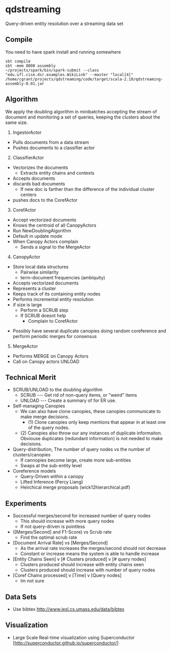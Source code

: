 qdstreaming
===========

Query-driven entity resolution over a streaming data set 

## Compile 
  You need to have spark install and running somewhere

    sbt compile
    sbt -mem 8000 assembly
    ~/projects/spark/bin/spark-submit --class "edu.ufl.cise.dsr.examples.WikiLink" --master "local[4]" /home/cgrant/projects/qdstreaming/code/target/scala-2.10/qdstreaming-assembly-0.01.jar



## Algorithm

We apply the doubling algorithm in minibatches
accepting the stream of document and monitoring a set
of queries, keeping the clusters about the same size.


1) IngestorActor
  - Pulls documents from a data stream
  - Pushes documents to a classifier actor

2) ClassifierActor
  - Vectorizes the documents
    - Extracts entity chains and contexts
  - Accepts documents
  - discards bad documents
    - If new doc is farther than the difference of the individual cluster centers
  - pushes docs to the CorefActor

3) CorefActor
  - Accept vectorized documents
  - Knows the centroid of all CanopyActors
  - Run NewDoublingAlgorithm
  - Default in update mode
  - When Canopy Actors complain
    - Sends a signal to the MergeActor

4) CanopyActor
  - Store local data structures
    - Pairwise similarity
    - term-document frequencies (ambiquity)
  - Accepts vectorized documents
  - Represents a cluster
  - Keeps track of its containing entity nodes
  - Performs incremental entity resolution 
  - if size is large
    - Perform a SCRUB step 
    - If SCRUB doesnt help
      - Complain to CorefActor
  + Possibly have several duplicate canopies doing random coreference and perform periodic merges for consensus

5) MergeActor
  - Performs MERGE on Canopy Actors
  - Call on Canopy actors UNLOAD
  


## Technical Merit

  - SCRUB/UNLOAD to the doubling algorithm
    - SCRUB --- Get rid of non-query items, or "weird" items
    - UNLOAD --- Create a summary of for ER use.
  - Self-managing Canopies
    - We can also have clone canopies, these canopies communicate to make merge decisions.
      - (1) Clone canopies only keep mentions that appear in at least one of the query nodes. 
    - (2) Canopies also throw our any instances of duplicate informaiton. Obviouse duplicates (redundant information) is not needed to make decisions.
  - Query-distribution, The number of query nodes vs the number of clusters/canopies
    - If cannopies become large, create more sub-entities
    - Swaps at the sub-entity level
  - Coreference models
    - Query-Driven within a canopy
    - Lifted Inference (Percy Liang)
    - Heirchical merge proposals (wick12hierarchical.pdf)


## Experiments

  - Successful merges/second for increased number of query nodes
    - This should increase with more query nodes
    - If not query-driven is pointless
  - ([Merges/Second] and F1-Score) vs Scrub rate
    - Find the optimal scrub rate
  - [Document Arrival Rate] vs [Merges/Second]
    - As the arrival rate increases the merges/second should not decrease
    - Constant or increase means the system is able to handle increase
  - [Entity Chains Seen] v [# Clusters produced] v [# query nodes]
    - Clusters produced should increase with entity chains seen
    - Clusters produced should increase with number of query nodes
  - [Coref Chains processed] v [Time] v [Query nodes]
    - Im not sure 

     
## Data Sets
  - Use bibtex http://www.iesl.cs.umass.edu/data/bibtex


## Visualization
  - Large Scale Real-time visualization using Superconductor [http://superconductor.github.io/superconductor/]
